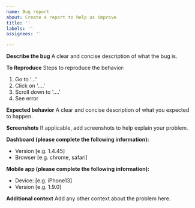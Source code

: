```yaml
---
name: Bug report
about: Create a report to help us improve
title: ''
labels: ''
assignees: ''

---
```


**Describe the bug**
A clear and concise description of what the bug is.

**To Reproduce**
Steps to reproduce the behavior:
1. Go to '...'
2. Click on '....'
3. Scroll down to '....'
4. See error

**Expected behavior**
A clear and concise description of what you expected to happen.

**Screenshots**
If applicable, add screenshots to help explain your problem.

**Dashboard (please complete the following information):**
 - Version [e.g. 1.4.45]
 - Browser [e.g. chrome, safari]
 
**Mobile app (please complete the following information):**
 - Device: [e.g. iPhone13]
 - Version [e.g. 1.9.0]

**Additional context**
Add any other context about the problem here.
